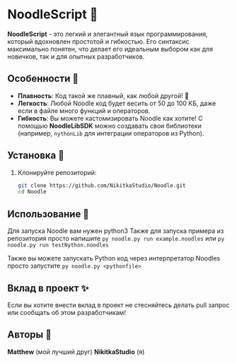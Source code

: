 # NoodleScript 🍜

**NoodleScript** - это легкий и элегантный язык программирования, который вдохновлен простотой и гибкостью. Его синтаксис максимально понятен, что делает его идеальным выбором как для новичков, так и для опытных разработчиков.

## Особенности 🌟

- **Плавность**: Код такой же плавный, как любой другой! 🍜
- **Легкость**: Любой Noodle код будет весить от 50 до 100 КБ, даже если в файле много функций и операторов.
- **Гибкость**: Вы можете кастомизировать Noodle как хотите! С помощью **NoodleLibSDK** можно создавать свои библиотеки (например, `nythonLib` для интеграции операторов из Python).

## Установка 🚀

1. Клонируйте репозиторий:
   ```bash
   git clone https://github.com/NikitkaStudio/Noodle.git
   cd Noodle
   ```

## Использование 💖
Для запуска Noodle вам нужен python3
Также для запуска примера из репозитория просто напишите
`py noodle.py run example.noodles` или `py noodle.py run testNython.noodles`

Также вы можете запускать Python код через интерпретатор Noodles
просто запустите `py noodle.py <pythonfile>`

## Вклад в проект ✨
Если вы хотите внести вклад в проект не стесняйтесь делать pull запрос или сообщать об этом разработчикам!

## Авторы 👥
**Matthew** (мой лучший друг)
**NikitkaStudio** (я)

